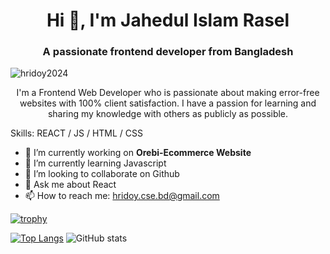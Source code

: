 
<h1 align="center">Hi 👋, I'm Jahedul Islam Rasel</h1>
<h3 align="center">A passionate frontend developer from Bangladesh</h3>


<p align="left"> <img src="https://komarev.com/ghpvc/?username=hridoy2024&label=Profile%20views&color=0e75b6&style=flat" alt="hridoy2024" /> </p>
<p align="center"> I'm a Frontend Web Developer who is passionate about making error-free websites with 100% client satisfaction. I have a passion for learning and sharing my knowledge with others as publicly as possible.</p>


Skills:  REACT / JS / HTML / CSS

- 🔭 I’m currently working on **Orebi-Ecommerce Website**
- 🌱 I’m currently learning Javascript 
- 👯 I’m looking to collaborate on Github 
- 💬 Ask me about React 
- 📫 How to reach me: hridoy.cse.bd@gmail.com

[![trophy](https://github-profile-trophy.vercel.app/?username=hridoy2024)](https://github.com/ryo-ma/github-profile-trophy)

[![Top Langs](https://github-readme-stats.vercel.app/api/top-langs/?username=hridoy2024)](https://github.com/anuraghazra/github-readme-stats) ![GitHub stats](https://github-readme-stats.vercel.app/api?username=hridoy2024&show_icons=true&count_private=true)  





